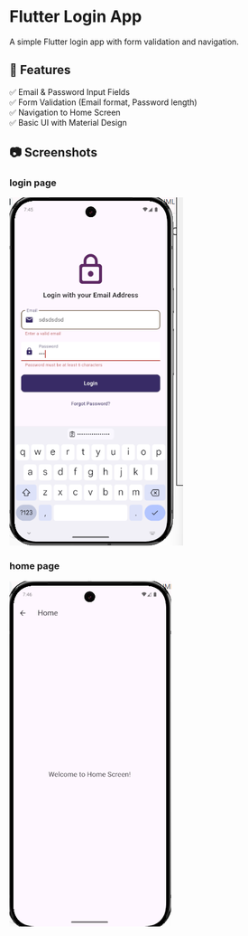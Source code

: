 # Flutter Login App

A simple Flutter login app with form validation and navigation.

## 📌 Features
✅ Email & Password Input Fields  
✅ Form Validation (Email format, Password length)  
✅ Navigation to Home Screen  
✅ Basic UI with Material Design  

## 📷 Screenshots
### login page
![image alt](https://github.com/Rehana5-tech/Login-page-in-flutter/blob/5dcdf52c192c5581b83aeb15660e4536f88eb6ab/Screenshot%202025-03-27%20194539.png)
### home page 
![image alt](https://github.com/Rehana5-tech/Login-page-in-flutter/blob/ade5510d589de8d60cf67dce116a333f00787aa9/Screenshot%202025-03-27%20194644.png)
